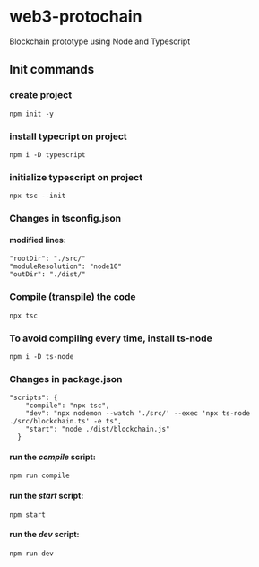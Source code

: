 # web3-protochain
Blockchain prototype using Node and Typescript

## Init commands

### create project
`npm init -y`

### install typecript on project
`npm i -D typescript`

### initialize typescript on project
`npx tsc --init`

### Changes in tsconfig.json
#### modified lines:
```
"rootDir": "./src/"
"moduleResolution": "node10"
"outDir": "./dist/"
```

### Compile (transpile) the code
`npx tsc`

### To avoid compiling every time, install ts-node
`npm i -D ts-node`

### Changes in package.json
```
"scripts": {
    "compile": "npx tsc",
    "dev": "npx nodemon --watch './src/' --exec 'npx ts-node ./src/blockchain.ts' -e ts",
    "start": "node ./dist/blockchain.js"
  }
```
#### run the *compile* script:
`npm run compile`

#### run the *start* script:
`npm start`

#### run the *dev* script:
`npm run dev`

